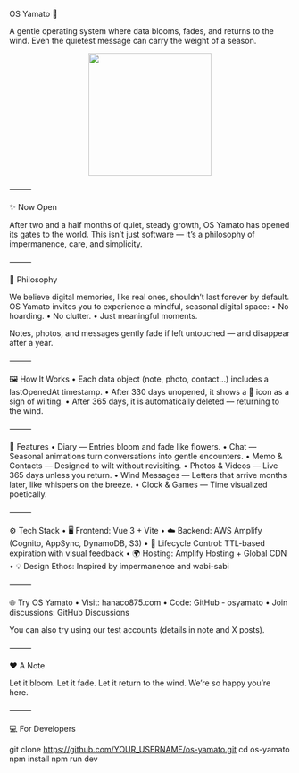 OS Yamato 🌸

A gentle operating system where data blooms, fades, and returns to the wind.
Even the quietest message can carry the weight of a season.

<p align="center">
  <img src="https://github.com/user-attachments/assets/f2c89d5f-f3c7-4f5a-818a-e8c3a40f4d9d" width="220" />
</p>



⸻

✨ Now Open

After two and a half months of quiet, steady growth, OS Yamato has opened its gates to the world.
This isn’t just software — it’s a philosophy of impermanence, care, and simplicity.

⸻

🌿 Philosophy

We believe digital memories, like real ones, shouldn’t last forever by default.
OS Yamato invites you to experience a mindful, seasonal digital space:
	•	No hoarding.
	•	No clutter.
	•	Just meaningful moments.

Notes, photos, and messages gently fade if left untouched — and disappear after a year.

⸻

🖼️ How It Works
	•	Each data object (note, photo, contact…) includes a lastOpenedAt timestamp.
	•	After 330 days unopened, it shows a 🥀 icon as a sign of wilting.
	•	After 365 days, it is automatically deleted — returning to the wind.

⸻

🌸 Features
	•	Diary — Entries bloom and fade like flowers.
	•	Chat — Seasonal animations turn conversations into gentle encounters.
	•	Memo & Contacts — Designed to wilt without revisiting.
	•	Photos & Videos — Live 365 days unless you return.
	•	Wind Messages — Letters that arrive months later, like whispers on the breeze.
	•	Clock & Games — Time visualized poetically.

⸻

⚙️ Tech Stack
	•	🖥️ Frontend: Vue 3 + Vite
	•	☁️ Backend: AWS Amplify (Cognito, AppSync, DynamoDB, S3)
	•	🧠 Lifecycle Control: TTL-based expiration with visual feedback
	•	🌍 Hosting: Amplify Hosting + Global CDN
	•	💡 Design Ethos: Inspired by impermanence and wabi-sabi

⸻

🌐 Try OS Yamato
	•	Visit: hanaco875.com
	•	Code: GitHub - osyamato
	•	Join discussions: GitHub Discussions

You can also try using our test accounts (details in note and X posts).

⸻

❤️ A Note

Let it bloom. Let it fade.
Let it return to the wind.
We’re so happy you’re here.

⸻

💻 For Developers

git clone https://github.com/YOUR_USERNAME/os-yamato.git
cd os-yamato
npm install
npm run dev
